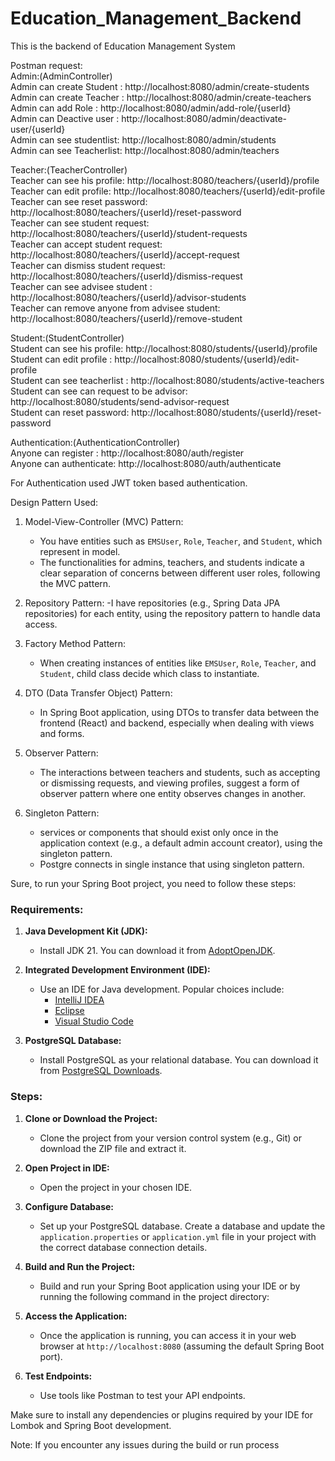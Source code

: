 # Education_Management_Backend
This is the backend of Education Management System<br>

Postman request:<br>
Admin:(AdminController)<br>
Admin can create Student : http://localhost:8080/admin/create-students <br>
Admin can create Teacher : http://localhost:8080/admin/create-teachers<br>
Admin can add Role : http://localhost:8080/admin/add-role/{userId}<br>
Admin can Deactive user : http://localhost:8080/admin/deactivate-user/{userId}<br>
Admin can see studentlist: http://localhost:8080/admin/students<br>
Admin can see Teacherlist: http://localhost:8080/admin/teachers<br>

Teacher:(TeacherController)<br>
Teacher can see his profile: http://localhost:8080/teachers/{userId}/profile<br>
Teacher can edit profile: http://localhost:8080/teachers/{userId}/edit-profile<br>
Teacher can see reset password: http://localhost:8080/teachers/{userId}/reset-password<br>
Teacher can see student request: http://localhost:8080/teachers/{userId}/student-requests<br>
Teacher can accept student request: http://localhost:8080/teachers/{userId}/accept-request<br>
Teacher can dismiss student request: http://localhost:8080/teachers/{userId}/dismiss-request<br>
Teacher can see advisee student : http://localhost:8080/teachers/{userId}/advisor-students<br>
Teacher can remove anyone from advisee student: http://localhost:8080/teachers/{userId}/remove-student<br>

Student:(StudentController)<br>
Student can see his profile: http://localhost:8080/students/{userId}/profile<br>
Student can edit profile : http://localhost:8080/students/{userId}/edit-profile<br>
Student can see teacherlist : http://localhost:8080/students/active-teachers<br>
Student can see can request to be advisor: http://localhost:8080/students/send-advisor-request<br>
Student can reset password: http://localhost:8080/students/{userId}/reset-password<br>

Authentication:(AuthenticationController)<br>
Anyone can register : http://localhost:8080/auth/register<br>
Anyone can authenticate: http://localhost:8080/auth/authenticate<br>

For Authentication used JWT token based authentication.<br>



Design Pattern Used: <br>

1. Model-View-Controller (MVC) Pattern:
   - You have entities such as `EMSUser`, `Role`, `Teacher`, and `Student`, which represent in  model.
   - The functionalities for admins, teachers, and students indicate a clear separation of concerns between different user roles, following the MVC pattern.

2. Repository Pattern:
   -I have repositories (e.g., Spring Data JPA repositories) for each entity,  using the repository pattern to handle data access.

3. Factory Method Pattern:
   - When creating instances of entities like `EMSUser`, `Role`, `Teacher`, and `Student`, child class decide which class to instantiate.



4. DTO (Data Transfer Object) Pattern:
   - In Spring Boot application,  using DTOs to transfer data between the frontend (React) and backend, especially when dealing with views and forms.

5. Observer Pattern:
   - The interactions between teachers and students, such as accepting or dismissing requests, and viewing profiles, suggest a form of observer pattern where one entity observes changes in another.


6. Singleton Pattern:
   -  services or components that should exist only once in the application context (e.g., a default admin account creator),  using the singleton pattern.
   -  Postgre connects in single instance that using singleton pattern.


Sure, to run your Spring Boot project, you need to follow these steps:<br>
### Requirements:

1. **Java Development Kit (JDK):**
   - Install JDK 21. You can download it from [AdoptOpenJDK](https://adoptopenjdk.net/).

2. **Integrated Development Environment (IDE):**
   - Use an IDE for Java development. Popular choices include:
     - [IntelliJ IDEA](https://www.jetbrains.com/idea/)
     - [Eclipse](https://www.eclipse.org/)
     - [Visual Studio Code](https://code.visualstudio.com/)

3. **PostgreSQL Database:**
   - Install PostgreSQL as your relational database. You can download it from [PostgreSQL Downloads](https://www.postgresql.org/download/).

### Steps:

1. **Clone or Download the Project:**
   - Clone the project from your version control system (e.g., Git) or download the ZIP file and extract it.

2. **Open Project in IDE:**
   - Open the project in your chosen IDE.

3. **Configure Database:**
   - Set up your PostgreSQL database. Create a database and update the `application.properties` or `application.yml` file in your project with the correct database connection details.

4. **Build and Run the Project:**
   - Build and run your Spring Boot application using your IDE or by running the following command in the project directory:
    

5. **Access the Application:**
   - Once the application is running, you can access it in your web browser at `http://localhost:8080` (assuming the default Spring Boot port).

6. **Test Endpoints:**
   - Use tools like Postman to test your API endpoints.

Make sure to install any dependencies or plugins required by your IDE for Lombok and Spring Boot development.

Note: If you encounter any issues during the build or run process



